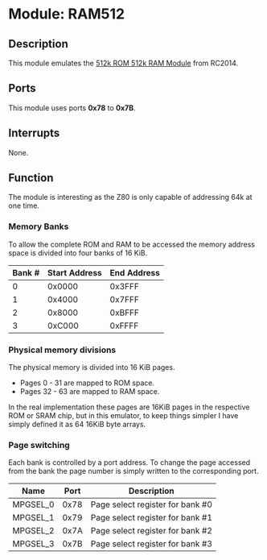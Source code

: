 # Module: RAM512

## Description
This module emulates the [512k ROM 512k RAM Module](https://rc2014.co.uk/modules/512k-rom-512k-ram-module/) from RC2014.

## Ports
This module uses ports **0x78** to **0x7B**. 

## Interrupts
None.

## Function
The module is interesting as the Z80 is only capable of addressing 64k at one time.  

### Memory Banks
To allow the complete ROM and RAM to be accessed the memory address space is divided into four banks of 16 KiB.

| Bank # | Start Address | End Address |
|--------|---------------|-------------|
|    0   | 0x0000        |  0x3FFF     |
|    1   | 0x4000        |  0x7FFF     |
|    2   | 0x8000        |  0xBFFF     |
|    3   | 0xC000        |  0xFFFF     |

### Physical memory divisions
The physical memory is divided into 16 KiB pages.
* Pages 0 - 31 are mapped to ROM space.
* Pages 32 - 63 are mapped to RAM space.

In the real implementation these pages are 16KiB pages in the respective ROM or SRAM chip, but in this emulator, to keep things simpler I have simply defined it as 64 16KiB byte arrays.

### Page switching
Each bank is controlled by a port address.  To change the page accessed from the bank the page number is simply written to the corresponding port.

| Name     | Port |   Description                    |
|----------|------|----------------------------------|
| MPGSEL_0 | 0x78 | Page select register for bank #0 |
| MPGSEL_1 | 0x79 | Page select register for bank #1 |
| MPGSEL_2 | 0x7A | Page select register for bank #2 |
| MPGSEL_3 | 0x7B | Page select register for bank #3 |

